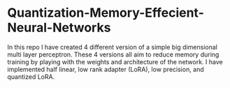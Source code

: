 # Quantization-Memory-Effecient-Neural-Networks
In this repo I have created 4 different version of a simple big dimensional multi layer perceptron. These 4 versions all aim to reduce memory during training by playing with the weights and architecture of the network. I have implemented half linear, low rank adapter (LoRA), low precision, and quantized LoRA.
